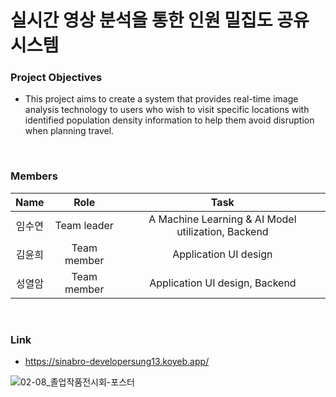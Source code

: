 # 실시간 영상 분석을 통한 인원 밀집도 공유 시스템
### Project Objectives

- This project aims to create a system that provides real-time image analysis technology to users who wish to visit specific locations with identified population density information to help them avoid disruption when planning travel.

<br/>

### Members

| Name | Role | Task |
| :---: | :---: | :---: |
| 임수연 | Team leader | A Machine Learning & AI Model utilization, Backend |
| 김윤희 | Team member | Application UI design |
| 성열암 | Team member | Application UI design, Backend |

<br/>

### Link
- https://sinabro-developersung13.koyeb.app/

![02-08_졸업작품전시회-포스터](https://github.com/Sinabro-littlebylittle/.github/assets/56868605/af5ca2fd-1c24-451b-b71f-fda0642358e8)
